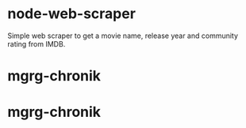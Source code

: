 node-web-scraper
================

Simple web scraper to get a movie name, release year and community rating from IMDB.
# mgrg-chronik
# mgrg-chronik
